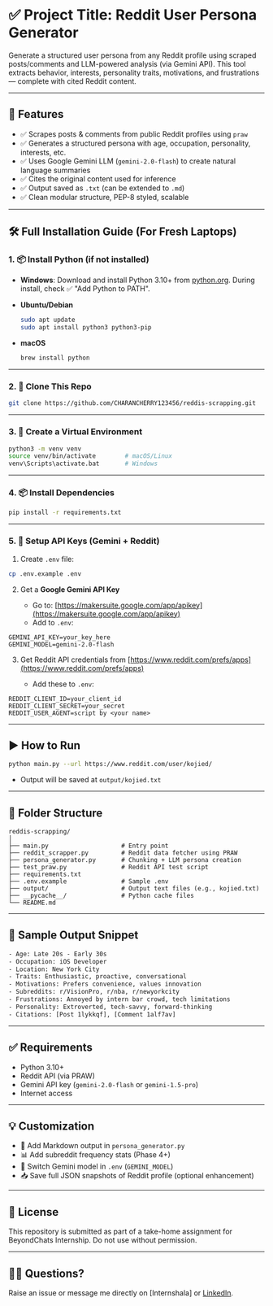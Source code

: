 
# ✅ Project Title: Reddit User Persona Generator

Generate a structured user persona from any Reddit profile using scraped posts/comments and LLM-powered analysis (via Gemini API). This tool extracts behavior, interests, personality traits, motivations, and frustrations — complete with cited Reddit content.

---

## 🚀 Features

* ✅ Scrapes posts & comments from public Reddit profiles using `praw`
* ✅ Generates a structured persona with age, occupation, personality, interests, etc.
* ✅ Uses Google Gemini LLM (`gemini-2.0-flash`) to create natural language summaries
* ✅ Cites the original content used for inference
* ✅ Output saved as `.txt` (can be extended to `.md`)
* ✅ Clean modular structure, PEP-8 styled, scalable

---

## 🛠️ Full Installation Guide (For Fresh Laptops)

### 1. 📦 Install Python (if not installed)

* **Windows**:
  Download and install Python 3.10+ from [python.org](https://www.python.org/downloads/windows/).
  During install, check ✅ "Add Python to PATH".

* **Ubuntu/Debian**

  ```bash
  sudo apt update
  sudo apt install python3 python3-pip
  ```

* **macOS**

  ```bash
  brew install python
  ```

---

### 2. 🧬 Clone This Repo

```bash
git clone https://github.com/CHARANCHERRY123456/reddis-scrapping.git
```

---

### 3. 🌱 Create a Virtual Environment

```bash
python3 -m venv venv
source venv/bin/activate        # macOS/Linux
venv\Scripts\activate.bat       # Windows
```

---

### 4. 📦 Install Dependencies

```bash
pip install -r requirements.txt
```

---

### 5. 🔑 Setup API Keys (Gemini + Reddit)

1. Create `.env` file:

```bash
cp .env.example .env
```

2. Get a **Google Gemini API Key**

   * Go to: [https://makersuite.google.com/app/apikey](https://makersuite.google.com/app/apikey)
   * Add to `.env`:

```
GEMINI_API_KEY=your_key_here
GEMINI_MODEL=gemini-2.0-flash
```

3. Get Reddit API credentials from [https://www.reddit.com/prefs/apps](https://www.reddit.com/prefs/apps)

   * Add these to `.env`:

```
REDDIT_CLIENT_ID=your_client_id
REDDIT_CLIENT_SECRET=your_secret
REDDIT_USER_AGENT=script by <your name>
```

---

## ▶️ How to Run

```bash
python main.py --url https://www.reddit.com/user/kojied/
```

* Output will be saved at `output/kojied.txt`

---

## 📁 Folder Structure

```
reddis-scrapping/
│
├── main.py                    # Entry point
├── reddit_scrapper.py         # Reddit data fetcher using PRAW
├── persona_generator.py       # Chunking + LLM persona creation
├── test_praw.py               # Reddit API test script
├── requirements.txt
├── .env.example               # Sample .env
├── output/                    # Output text files (e.g., kojied.txt)
├── __pycache__/               # Python cache files
└── README.md
```

---

## 📄 Sample Output Snippet

```txt
- Age: Late 20s - Early 30s
- Occupation: iOS Developer
- Location: New York City
- Traits: Enthusiastic, proactive, conversational
- Motivations: Prefers convenience, values innovation
- Subreddits: r/VisionPro, r/nba, r/newyorkcity
- Frustrations: Annoyed by intern bar crowd, tech limitations
- Personality: Extroverted, tech-savvy, forward-thinking
- Citations: [Post 1lykkqf], [Comment 1alf7av]
```

---

## ✅ Requirements

* Python 3.10+
* Reddit API (via PRAW)
* Gemini API key (`gemini-2.0-flash` or `gemini-1.5-pro`)
* Internet access

---

## 💡 Customization

* 💬 Add Markdown output in `persona_generator.py`
* 📊 Add subreddit frequency stats (Phase 4+)
* 🧠 Switch Gemini model in `.env` (`GEMINI_MODEL`)
* 📥 Save full JSON snapshots of Reddit profile (optional enhancement)

---

## 🤝 License

This repository is submitted as part of a take-home assignment for BeyondChats Internship. Do not use without permission.

---

## 🙋‍♂️ Questions?

Raise an issue or message me directly on [Internshala] or [LinkedIn](https://www.linkedin.com/in/c-v-charan/).
